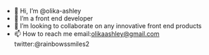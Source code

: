 - 👋 Hi, I’m @olika-ashley
- 👀 I’m a front end developer
- 💞️ I’m looking to collaborate on any innovative front end products
- 📫 How to reach me email:olikaashley@gmail.com twitter:@rainbowssmiles2

<!---
olika-ashley/olika-ashley is a ✨ special ✨ repository because its `README.md` (this file) appears on your GitHub profile.
You can click the Preview link to take a look at your changes.
--->
